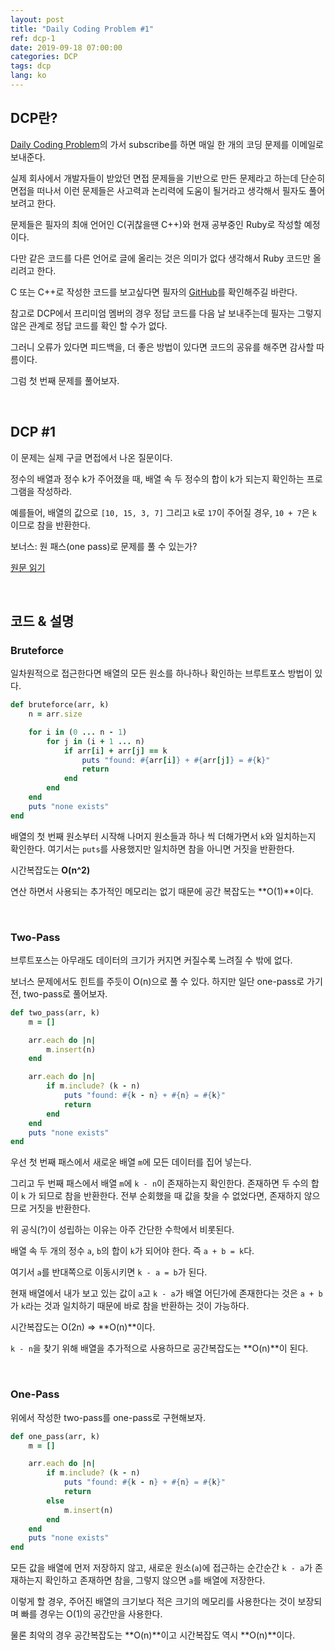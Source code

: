 ```yaml
---
layout: post
title: "Daily Coding Problem #1"
ref: dcp-1
date: 2019-09-18 07:00:00
categories: DCP
tags: dcp
lang: ko
---
```


## DCP란?
[Daily Coding Problem](https://www.dailycodingproblem.com)의 가서 subscribe를 하면 매일 한 개의 코딩 문제를 이메일로 보내준다. 

실제 회사에서 개발자들이 받았던 면접 문제들을 기반으로 만든 문제라고 하는데 단순히 면접을 떠나서 
이런 문제들은 사고력과 논리력에 도움이 될거라고 생각해서 필자도 풀어보려고 한다.

문제들은 필자의 최애 언어인 C(귀찮을땐 C++)와 현재 공부중인 Ruby로 작성할 예정이다.

다만 같은 코드를 다른 언어로 글에 올리는 것은 의미가 없다 생각해서 Ruby 코드만 올리려고 한다.

C 또는 C++로 작성한 코드를 보고싶다면 필자의 [GitHub](https://github.com/muicode/DCP)를 확인해주길 바란다.

참고로 DCP에서 프리미엄 멤버의 경우 정답 코드를 다음 날 보내주는데 필자는 그렇지 않은 관계로 정답 코드를 확인 할 수가 없다.

그러니 오류가 있다면 피드백을, 더 좋은 방법이 있다면 코드의 공유를 해주면 감사할 따름이다.

그럼 첫 번째 문제를 풀어보자.

<br>

## DCP #1
이 문제는 실제 구글 면접에서 나온 질문이다.

정수의 배열과 정수 k가 주어졌을 때, 배열 속 두 정수의 합이 k가 되는지 확인하는 프로그램을 작성하라. 

예를들어, 배열의 값으로 `[10, 15, 3, 7]` 그리고 `k`로 `17`이 주어질 경우, `10 + 7`은 `k` 이므로 참을 반환한다. 

보너스: 원 패스(one pass)로 문제를 풀 수 있는가?

[원문 읽기](en-dcp-1.html#dcp1)

 <br>

## 코드 & 설명

### Bruteforce
일차원적으로 접근한다면 배열의 모든 원소를 하나하나 확인하는 브루트포스 방법이 있다.

```ruby
def bruteforce(arr, k)
    n = arr.size

    for i in (0 ... n - 1)
        for j in (i + 1 ... n)
            if arr[i] + arr[j] == k
                puts "found: #{arr[i]} + #{arr[j]} = #{k}"
                return
            end
        end
    end
    puts "none exists"
end
```

배열의 첫 번째 원소부터 시작해 나머지 원소들과 하나 씩 더해가면서 `k`와 일치하는지 확인한다.
여기서는 `puts`를 사용했지만 일치하면 참을 아니면 거짓을 반환한다.

시간복잡도는 **O(n^2)** 

연산 하면서 사용되는 추가적인 메모리는 없기 때문에 공간 복잡도는 **O(1)**이다.

<br>

### Two-Pass

브루트포스는 아무래도 데이터의 크기가 커지면 커질수록 느려질 수 밖에 없다.

보너스 문제에서도 힌트를 주듯이 O(n)으로 풀 수 있다. 하지만 일단 one-pass로 가기 전, two-pass로 풀어보자.

```ruby
def two_pass(arr, k)
    m = []

    arr.each do |n|
        m.insert(n)
    end

    arr.each do |n|
        if m.include? (k - n)
            puts "found: #{k - n} + #{n} = #{k}"
            return
        end
    end
    puts "none exists"
end
```

우선 첫 번째 패스에서 새로운 배열 `m`에 모든 데이터를 집어 넣는다.

그리고 두 번째 패스에서 배열 `m`에 `k - n`이 존재하는지 확인한다.
존재하면 두 수의 합이 `k` 가 되므로 참을 반환한다. 전부 순회했을 때 값을 찾을 수 없었다면, 존재하지 않으므로 거짓을 반환한다.

위 공식(?)이 성립하는 이유는 아주 간단한 수학에서 비롯된다. 

배열 속 두 개의 정수 `a`, `b`의 합이 `k`가 되어야 한다. 즉 `a + b = k`다.

여기서 `a`를 반대쪽으로 이동시키면 `k - a = b`가 된다. 

현재 배열에서 내가 보고 있는 값이 `a`고 `k - a`가 배열 어딘가에 존재한다는 것은 `a + b`가 `k`라는 것과
일치하기 때문에 바로 참을 반환하는 것이 가능하다.

시간복잡도는 O(2n) => **O(n)**이다.

`k - n`을 찾기 위해 배열을 추가적으로 사용하므로 공간복잡도는 **O(n)**이 된다.

<br>

### One-Pass

위에서 작성한 two-pass를 one-pass로 구현해보자.

```ruby
def one_pass(arr, k)
    m = []

    arr.each do |n|
        if m.include? (k - n)
            puts "found: #{k - n} + #{n} = #{k}"
            return
        else
            m.insert(n)
        end
    end
    puts "none exists"
end
```

모든 값을 배열에 먼저 저장하지 않고, 새로운 원소(`a`)에 접근하는 순간순간 `k - a`가 존재하는지 확인하고 존재하면 참을, 그렇지 않으면 `a`를 배열에 저장한다.

이렇게 할 경우, 주어진 배열의 크기보다 적은 크기의 메모리를 사용한다는 것이 보장되며 빠를 경우는 O(1)의 공간만을 사용한다.

물론 최악의 경우 공간복잡도는 **O(n)**이고 시간복잡도 역시 **O(n)**이다.